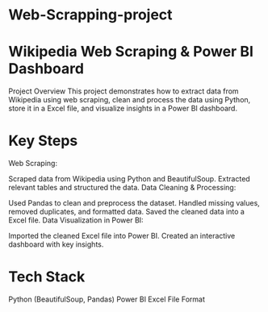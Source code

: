# Web-Scrapping-project

# Wikipedia Web Scraping & Power BI Dashboard
Project Overview
This project demonstrates how to extract data from Wikipedia using web scraping, clean and process the data using Python, store it in a Excel file, and visualize insights in a Power BI dashboard.

# Key Steps
Web Scraping:

Scraped data from Wikipedia using Python and BeautifulSoup.
Extracted relevant tables and structured the data.
Data Cleaning & Processing:

Used Pandas to clean and preprocess the dataset.
Handled missing values, removed duplicates, and formatted data.
Saved the cleaned data into a Excel file.
Data Visualization in Power BI:

Imported the cleaned Excel file into Power BI.
Created an interactive dashboard with key insights.

# Tech Stack
Python (BeautifulSoup, Pandas)
Power BI
Excel File Format

